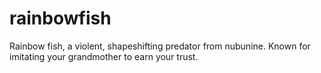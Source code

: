 # rainbowfish
Rainbow fish, a violent, shapeshifting predator from nubunine. Known for imitating your grandmother to earn your trust.
